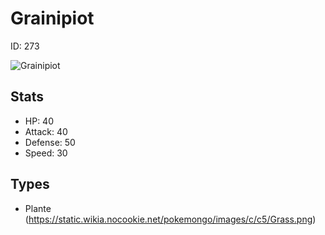 # Grainipiot


ID: 273

![](https://raw.githubusercontent.com/PokeAPI/sprites/master/sprites/pokemon/other/official-artwork/273.png "Grainipiot")

## Stats


 - HP: 40
 - Attack: 40
 - Defense: 50
 - Speed: 30

## Types


 - Plante (https://static.wikia.nocookie.net/pokemongo/images/c/c5/Grass.png)
